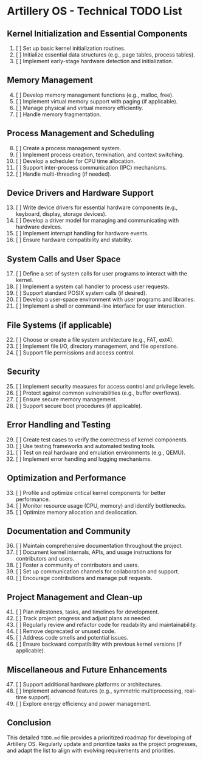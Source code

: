 # Artillery OS - Technical TODO List

## Kernel Initialization and Essential Components
1. [ ] Set up basic kernel initialization routines.
2. [ ] Initialize essential data structures (e.g., page tables, process tables).
3. [ ] Implement early-stage hardware detection and initialization.

## Memory Management
4. [ ] Develop memory management functions (e.g., malloc, free).
5. [ ] Implement virtual memory support with paging (if applicable).
6. [ ] Manage physical and virtual memory efficiently.
7. [ ] Handle memory fragmentation.

## Process Management and Scheduling
8. [ ] Create a process management system.
9. [ ] Implement process creation, termination, and context switching.
10. [ ] Develop a scheduler for CPU time allocation.
11. [ ] Support inter-process communication (IPC) mechanisms.
12. [ ] Handle multi-threading (if needed).

## Device Drivers and Hardware Support
13. [ ] Write device drivers for essential hardware components (e.g., keyboard, display, storage devices).
14. [ ] Develop a driver model for managing and communicating with hardware devices.
15. [ ] Implement interrupt handling for hardware events.
16. [ ] Ensure hardware compatibility and stability.

## System Calls and User Space
17. [ ] Define a set of system calls for user programs to interact with the kernel.
18. [ ] Implement a system call handler to process user requests.
19. [ ] Support standard POSIX system calls (if desired).
20. [ ] Develop a user-space environment with user programs and libraries.
21. [ ] Implement a shell or command-line interface for user interaction.

## File Systems (if applicable)
22. [ ] Choose or create a file system architecture (e.g., FAT, ext4).
23. [ ] Implement file I/O, directory management, and file operations.
24. [ ] Support file permissions and access control.

## Security
25. [ ] Implement security measures for access control and privilege levels.
26. [ ] Protect against common vulnerabilities (e.g., buffer overflows).
27. [ ] Ensure secure memory management.
28. [ ] Support secure boot procedures (if applicable).

## Error Handling and Testing
29. [ ] Create test cases to verify the correctness of kernel components.
30. [ ] Use testing frameworks and automated testing tools.
31. [ ] Test on real hardware and emulation environments (e.g., QEMU).
32. [ ] Implement error handling and logging mechanisms.

## Optimization and Performance
33. [ ] Profile and optimize critical kernel components for better performance.
34. [ ] Monitor resource usage (CPU, memory) and identify bottlenecks.
35. [ ] Optimize memory allocation and deallocation.

## Documentation and Community
36. [ ] Maintain comprehensive documentation throughout the project.
37. [ ] Document kernel internals, APIs, and usage instructions for contributors and users.
38. [ ] Foster a community of contributors and users.
39. [ ] Set up communication channels for collaboration and support.
40. [ ] Encourage contributions and manage pull requests.

## Project Management and Clean-up
41. [ ] Plan milestones, tasks, and timelines for development.
42. [ ] Track project progress and adjust plans as needed.
43. [ ] Regularly review and refactor code for readability and maintainability.
44. [ ] Remove deprecated or unused code.
45. [ ] Address code smells and potential issues.
46. [ ] Ensure backward compatibility with previous kernel versions (if applicable).

## Miscellaneous and Future Enhancements
47. [ ] Support additional hardware platforms or architectures.
48. [ ] Implement advanced features (e.g., symmetric multiprocessing, real-time support).
49. [ ] Explore energy efficiency and power management.

## Conclusion
This detailed `TODO.md` file provides a prioritized roadmap for developing of Artillery OS. Regularly update and prioritize tasks as the project progresses, and adapt the list to align with evolving requirements and priorities.
